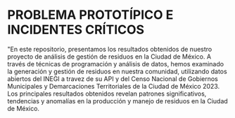 # PROBLEMA PROTOTÍPICO E INCIDENTES CRÍTICOS

"En este repositorio, presentamos los resultados obtenidos de nuestro proyecto de análisis de gestión de residuos en la Ciudad de México. 
A través de técnicas de programación y análisis de datos, hemos examinado la generación y gestión de residuos en nuestra comunidad, utilizando datos abiertos del INEGI a travez de su API y del Censo Nacional de Gobiernos Municipales y Demarcaciones Territoriales de la Ciudad de México 2023. 
Los principales resultados obtenidos revelan patrones significativos, tendencias y anomalías en la producción y manejo de residuos en la Ciudad de México. 

